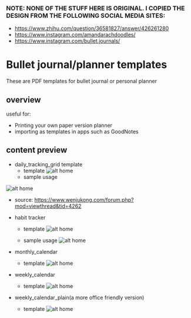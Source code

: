 ### NOTE: NONE OF THE STUFF HERE IS ORIGINAL. I COPIED THE DESIGN FROM THE FOLLOWING SOCIAL MEDIA SITES:
- https://www.zhihu.com/question/36581827/answer/426261280
- https://www.instagram.com/amandarachdoodles/
- https://www.instagram.com/bullet.journals/

# Bullet journal/planner templates
These are PDF templates for bullet journal or personal planner

## overview
useful for:
- Printing your own paper version planner
- importing as templates in apps such as GoodNotes

## content preview
- daily_tracking_grid template
  - template
![alt home](https://github.com/liujingchao0519/bullet_journal_template/blob/master/preview/1.png)
  - sample usage
  
![alt home](https://github.com/liujingchao0519/bullet_journal_template/blob/master/preview/6.jpg)
  - source: https://www.wenjukong.com/forum.php?mod=viewthread&tid=4262

- habit tracker
  - template
![alt home](https://github.com/liujingchao0519/bullet_journal_template/blob/master/preview/2.png)

  - sample usage
![alt home](https://github.com/liujingchao0519/bullet_journal_template/blob/master/preview/7.jpg)

- monthly_calendar
  - template
![alt home](https://github.com/liujingchao0519/bullet_journal_template/blob/master/preview/3.png)
  

- weekly_calendar
  - template
![alt home](https://github.com/liujingchao0519/bullet_journal_template/blob/master/preview/4.png)
  

- weekly_calendar_plain(a more office friendly version)
  - template
![alt home](https://github.com/liujingchao0519/bullet_journal_template/blob/master/preview/5.png)
  

